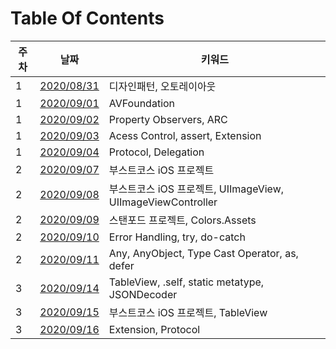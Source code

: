 # Table Of Contents
| 주차 | 날짜 | 키워드 |
| --- | --- | --- |
| 1 | [2020/08/31](week01/0831-학습정리.md) | 디자인패턴, 오토레이아웃 |
| 1 | [2020/09/01](week01/0901-학습정리.md) | AVFoundation |
| 1 | [2020/09/02](week01/0902-학습정리.md) | Property Observers, ARC |
| 1 | [2020/09/03](week01/0903-학습정리.md) | Acess Control, assert, Extension |
| 1 | [2020/09/04](week01/0904-학습정리.md) | Protocol, Delegation |
| 2 | [2020/09/07](week02/0907-학습정리.md) | 부스트코스 iOS 프로젝트 |
| 2 | [2020/09/08](week02/0908-학습정리.md) | 부스트코스 iOS 프로젝트, UIImageView, UIImageViewController |
| 2 | [2020/09/09](week02/0909-학습정리.md) | 스탠포드 프로젝트, Colors.Assets |
| 2 | [2020/09/10](week02/0910-학습정리.md) | Error Handling, try, do-catch |
| 2 | [2020/09/11](week02/0911-학습정리.md) | Any, AnyObject, Type Cast Operator, as, defer |
| 3 | [2020/09/14](week03/0914-학습정리.md) | TableView, .self, static metatype, JSONDecoder |
| 3 | [2020/09/15](week03/0915-학습정리.md) | 부스트코스 iOS 프로젝트, TableView |
| 3 | [2020/09/16](week03/0916-학습정리.md) | Extension, Protocol |